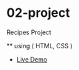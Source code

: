 # 02-project
Recipes Project

** using ( HTML, CSS )

- [Live Demo](https://ahmed-eid7.github.io/02-project/)
